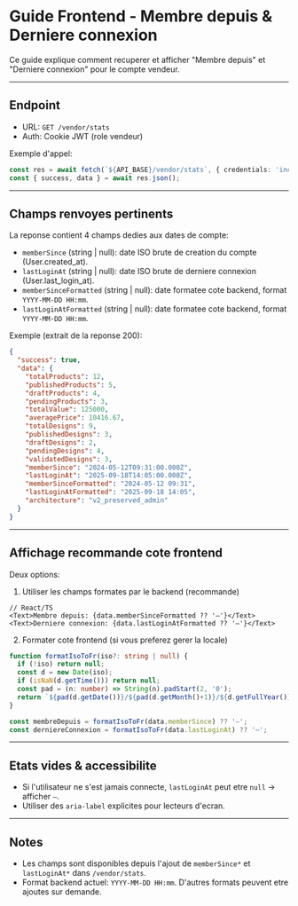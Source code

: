 # Guide Frontend - Membre depuis & Derniere connexion

Ce guide explique comment recuperer et afficher "Membre depuis" et "Derniere connexion" pour le compte vendeur.

---

## Endpoint
- URL: `GET /vendor/stats`
- Auth: Cookie JWT (role vendeur)

Exemple d'appel:
```ts
const res = await fetch(`${API_BASE}/vendor/stats`, { credentials: 'include' });
const { success, data } = await res.json();
```

---

## Champs renvoyes pertinents
La reponse contient 4 champs dedies aux dates de compte:
- `memberSince` (string | null): date ISO brute de creation du compte (User.created_at).
- `lastLoginAt` (string | null): date ISO brute de derniere connexion (User.last_login_at).
- `memberSinceFormatted` (string | null): date formatee cote backend, format `YYYY-MM-DD HH:mm`.
- `lastLoginAtFormatted` (string | null): date formatee cote backend, format `YYYY-MM-DD HH:mm`.

Exemple (extrait de la reponse 200):
```json
{
  "success": true,
  "data": {
    "totalProducts": 12,
    "publishedProducts": 5,
    "draftProducts": 4,
    "pendingProducts": 3,
    "totalValue": 125000,
    "averagePrice": 10416.67,
    "totalDesigns": 9,
    "publishedDesigns": 3,
    "draftDesigns": 2,
    "pendingDesigns": 4,
    "validatedDesigns": 3,
    "memberSince": "2024-05-12T09:31:00.000Z",
    "lastLoginAt": "2025-09-18T14:05:00.000Z",
    "memberSinceFormatted": "2024-05-12 09:31",
    "lastLoginAtFormatted": "2025-09-18 14:05",
    "architecture": "v2_preserved_admin"
  }
}
```

---

## Affichage recommande cote frontend
Deux options:

1) Utiliser les champs formates par le backend (recommande)
```tsx
// React/TS
<Text>Membre depuis: {data.memberSinceFormatted ?? '—'}</Text>
<Text>Derniere connexion: {data.lastLoginAtFormatted ?? '—'}</Text>
```

2) Formater cote frontend (si vous preferez gerer la locale)
```ts
function formatIsoToFr(iso?: string | null) {
  if (!iso) return null;
  const d = new Date(iso);
  if (isNaN(d.getTime())) return null;
  const pad = (n: number) => String(n).padStart(2, '0');
  return `${pad(d.getDate())}/${pad(d.getMonth()+1)}/${d.getFullYear()} a ${pad(d.getHours())}:${pad(d.getMinutes())}`;
}

const membreDepuis = formatIsoToFr(data.memberSince) ?? '—';
const derniereConnexion = formatIsoToFr(data.lastLoginAt) ?? '—';
```

---

## Etats vides & accessibilite
- Si l'utilisateur ne s'est jamais connecte, `lastLoginAt` peut etre `null` -> afficher `—`.
- Utiliser des `aria-label` explicites pour lecteurs d'ecran.

---

## Notes
- Les champs sont disponibles depuis l'ajout de `memberSince*` et `lastLoginAt*` dans `/vendor/stats`.
- Format backend actuel: `YYYY-MM-DD HH:mm`. D'autres formats peuvent etre ajoutes sur demande.





